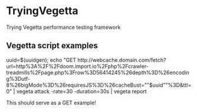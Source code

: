 # TryingVegetta
Trying Vegetta performance testing framework

## Vegetta script examples

uuid=$(uuidgen); echo "GET http://webcache.domain.com/fetch?url=http%3A%2F%2Fdoom.import.io%2Fphp%2Fcrawler-treadmills%2Fpage.php%3Frow%3D56414245%26depth%3D%26encoding%3Dutf-8%26bigMode%3D%26requiresJS%3D%26cacheBust=""$uuid""%3D&ttl=0" | vegeta attack -rate=30 -duration=30s | vegeta report

This should serve as a GET example!
